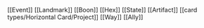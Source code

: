 [[Event]]
[[Landmark]]
[[Boon]]
[[Hex]]
[[State]]
[[Artifact]]
[[card types/Horizontal Card/Project]]
[[Way]]
[[Ally]]
